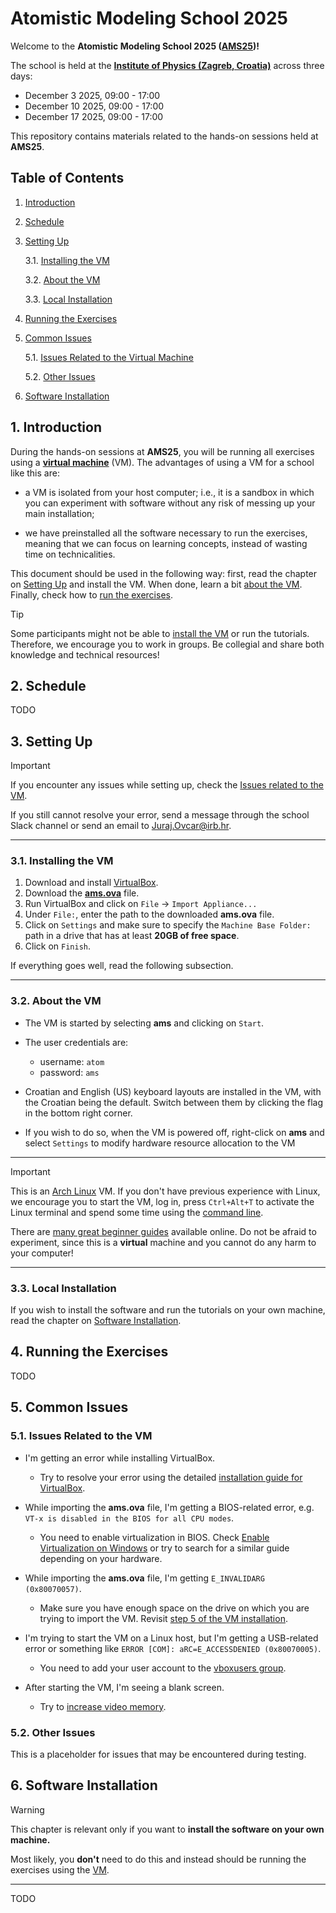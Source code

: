 # Atomistic Modeling School 2025

Welcome to the **Atomistic Modeling School 2025 ([AMS25](https://rbi-mtm.github.io/teaching/ams25/))!**

The school is held at the [**Institute of Physics (Zagreb, Croatia)**](https://maps.app.goo.gl/SigjffQmq9kXdW2n9) across three days:

- December 3 2025, 09:00 - 17:00
- December 10 2025, 09:00 - 17:00
- December 17 2025, 09:00 - 17:00

This repository contains materials related to the hands-on sessions held at **AMS25**.

## Table of Contents
 1. [Introduction](#1-introduction)
 2. [Schedule](#2-schedule)
 3. [Setting Up](#3-setting-up)
    
    3.1. [Installing the VM](#31-installing-the-vm)

    3.2. [About the VM](#32-about-the-vm)

    3.3. [Local Installation](#33-local-installation)

 4. [Running the Exercises](#4-running-the-exercises)
 5. [Common Issues](#5-common-issues)

    5.1. [Issues Related to the Virtual Machine](#51-issues-related-to-the-vm)

    5.2. [Other Issues](#52-other-issues)

 6. [Software Installation](#6-software-installation)
    
## 1. Introduction

During the hands-on sessions at **AMS25**, you will be running all exercises using a [**virtual machine**](https://en.wikipedia.org/wiki/Virtual_machine) (VM).
The advantages of using a VM for a school like this are:

- a VM is isolated from your host computer; i.e., it is a sandbox in which you can experiment with software without any risk of messing up your main installation;

- we have preinstalled all the software necessary to run the exercises, meaning that we can focus on learning concepts, instead of wasting time on technicalities.

This document should be used in the following way: first, read the chapter on [Setting Up](#3-setting-up) and install the VM. When done, learn a bit [about the VM](#32-about-the-vm). Finally, check how to [run the exercises](#4-running-the-exercises).

> [!TIP]
> Some participants might not be able to
> [install the VM](#31-installing-the-vm)
> or run the tutorials.
> Therefore, we encourage you to work in groups.
> Be collegial and share both knowledge and technical resources!

## 2. Schedule

TODO

## 3. Setting Up

> [!IMPORTANT]
> If you encounter any issues while setting up, check the [Issues related to the VM](#51-issues-related-to-the-vm).
>
> If you still cannot resolve your error, send a message through the school Slack channel
> or send an email to [Juraj.Ovcar@irb.hr](mailto:Juraj.Ovcar@irb.hr).

***
### 3.1. Installing the VM

 1. Download and install [VirtualBox](https://www.virtualbox.org/wiki/Downloads).
 2. Download the [**ams.ova**](https://drive.google.com/file/d/1lhlvM1SN5NGKT2JOU6rEyPruZnVH5mIT/view?usp=drive_link) file.
 3. Run VirtualBox and click on ``File`` &rarr; ``Import Appliance...``
 4. Under ``File:``, enter the path to the downloaded **ams.ova** file.
 5. Click on ``Settings`` and make sure to specify the ``Machine Base Folder:`` path in a drive that has at least **20GB of free space**.
 6. Click on ``Finish``.

If everything goes well, read the following subsection.

***
### 3.2. About the VM

- The VM is started by selecting **ams** and clicking on ``Start``.

- The user credentials are:

    - username: ``atom``
    - password: ``ams``

- Croatian and English (US) keyboard layouts are installed in the VM, with the Croatian being the default. Switch between them by clicking the flag in the bottom right corner.

- If you wish to do so, when the VM is powered off, right-click on **ams** and select ``Settings`` to modify hardware resource allocation to the VM

***

> [!IMPORTANT]
> This is an [Arch Linux](https://en.wikipedia.org/wiki/Arch_Linux) VM.
> If you don't have previous experience with Linux,
> we encourage you to start the VM, log in, press ``Ctrl+Alt+T`` to activate the Linux terminal
> and spend some time using the [command line](https://linuxcommand.org/).
>
> There are [many great beginner guides](https://labex.io/linuxjourney) available online. Do not be afraid to experiment, since this is a **virtual** machine and you cannot do any harm to your computer!

***
### 3.3. Local Installation

If you wish to install the software and run the tutorials on your own machine, read the chapter on [Software Installation](#6-software-installation).

## 4. Running the Exercises

TODO

## 5. Common Issues

### 5.1. Issues Related to the VM

- I'm getting an error while installing VirtualBox.

    - Try to resolve your error using the detailed [installation guide for VirtualBox](https://www.virtualbox.org/manual/ch02.html).

- While importing the **ams.ova** file, I'm getting a BIOS-related error, e.g. ``VT-x is disabled in the BIOS for all CPU modes``.

    - You need to enable virtualization in BIOS. Check [Enable Virtualization on Windows](https://support.microsoft.com/en-us/windows/enable-virtualization-on-windows-c5578302-6e43-4b4b-a449-8ced115f58e1) or try to search for a similar guide depending on your hardware.

- While importing the **ams.ova** file, I'm getting ``E_INVALIDARG (0x80070057)``.

    - Make sure you have enough space on the drive on which you are trying to import the VM. Revisit [step 5 of the VM installation](#31-install-the-virtual-machine).

- I'm trying to start the VM on a Linux host, but I'm getting a USB-related error or something like ``ERROR [COM]: aRC=E_ACCESSDENIED (0x80070005)``.

    - You need to add your user account to the [vboxusers group](https://askubuntu.com/questions/377778/how-to-add-users-to-vboxusers-to-enable-usb-usage).

- After starting the VM, I'm seeing a blank screen.

    - Try to [increase video memory](https://askubuntu.com/questions/1134892/ubuntu-18-04-20-04-lts-on-virtualbox-boots-up-but-black-login-screen).

### 5.2. Other Issues

This is a placeholder for issues that may be encountered during testing.

## 6. Software Installation

> [!Warning]
> This chapter is relevant only if you want to **install the software on your own machine.**
>
> Most likely, you **don't** need to do this and instead should be running the exercises
> using the [VM](#31-installing-the-vm).
***

TODO
